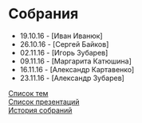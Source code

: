 # Собрания
- 19.10.16 - [Иван Иванюк]
- 26.10.16 - [Сергей Байков]
- 02.11.16 - [Игорь Зубарев]
- 09.11.16 - [Маргарита Катюшина]
- 16.11.16 - [Александр Картавенко]
- 23.11.16 - [Александр Зубарев]

[Список тем](topics.md)  
[Список презентаций](presentation.md)  
[История собраний](history.md)  
